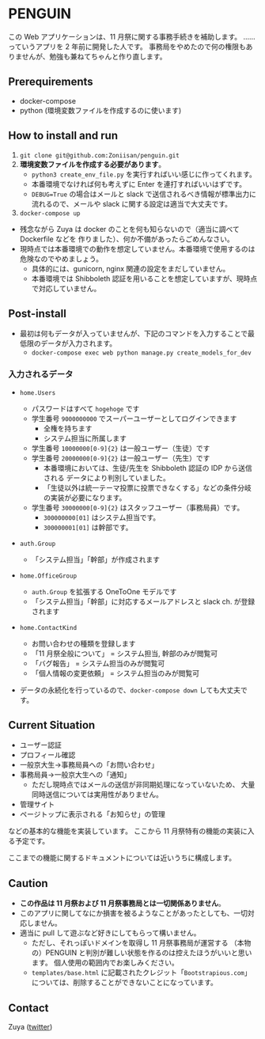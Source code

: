 # PENGUIN
この Web アプリケーションは、11 月祭に関する事務手続きを補助します。
……っていうアプリを 2 年前に開発した人です。
事務局をやめたので何の権限もありませんが、勉強も兼ねてちゃんと作り直します。

## Prerequirements
* docker-compose
* python (環境変数ファイルを作成するのに使います)

## How to install and run
1. `git clone git@github.com:Zoniisan/penguin.git`
1. **環境変数ファイルを作成する必要があります**。
    * `python3 create_env_file.py` を実行すればいい感じに作ってくれます。
    * 本番環境でなければ何も考えずに Enter を連打すればいいはずです。
    * `DEBUG=True` の場合はメールと slack で送信されるべき情報が標準出力に
    流れるので、メールや slack に関する設定は適当で大丈夫です。
1. `docker-compose up`

* 残念ながら Zuya は docker のことを何も知らないので（適当に調べて Dockerfile などを
作りました）、何か不備があったらごめんなさい。
* 現時点では本番環境での動作を想定していません。本番環境で使用するのは危険なのでやめましょう。
    * 具体的には、gunicorn, nginx 関連の設定をまだしていません。
    * 本番環境では Shibboleth 認証を用いることを想定していますが、現時点で対応していません。

## Post-install
* 最初は何もデータが入っていませんが、下記のコマンドを入力することで最低限のデータが入力されます。
    * `docker-compose exec web python manage.py create_models_for_dev`

### 入力されるデータ
* `home.Users`
    * パスワードはすべて `hogehoge` です
    * 学生番号 `9000000000` でスーパーユーザーとしてログインできます
        * 全権を持ちます
        * システム担当に所属します
    * 学生番号 `10000000[0-9]{2}` は一般ユーザー（生徒）です
    * 学生番号 `20000000[0-9]{2}` は一般ユーザー（先生）です
        * 本番環境においては、生徒/先生を Shibboleth 認証の IDP から送信される
        データにより判別していました。
        * 「生徒以外は統一テーマ投票に投票できなくする」などの条件分岐の実装が必要になります。
    * 学生番号 `30000000[0-9]{2}` はスタッフユーザー（事務局員）です。
        * `300000000[01]` はシステム担当です。
        * `300000001[01]` は幹部です。
* `auth.Group`
    * 「システム担当」「幹部」が作成されます
* `home.OfficeGroup`
    * `auth.Group` を拡張する OneToOne モデルです
    * 「システム担当」「幹部」に対応するメールアドレスと slack ch. が登録されます
* `home.ContactKind`
    * お問い合わせの種類を登録します
    * 「11 月祭全般について」 = システム担当, 幹部のみが閲覧可
    * 「バグ報告」 = システム担当のみが閲覧可
    * 「個人情報の変更依頼」 = システム担当のみが閲覧可

* データの永続化を行っているので、`docker-compose down` しても大丈夫です。

## Current Situation
* ユーザー認証
* プロフィール確認
* 一般京大生→事務局員への「お問い合わせ」
* 事務局員→一般京大生への「通知」
    * ただし現時点ではメールの送信が非同期処理になっていないため、
    大量同時送信については実用性がありません。
* 管理サイト
* ページトップに表示される「お知らせ」の管理

などの基本的な機能を実装しています。
ここから 11 月祭特有の機能の実装に入る予定です。

ここまでの機能に関するドキュメントについては近いうちに構成します。

## Caution
* **この作品は 11 月祭および 11 月祭事務局とは一切関係ありません**。
* このアプリに関してなにか損害を被るようなことがあったとしても、一切対応しません。
* 適当に pull して遊ぶなど好きにしてもらって構いません。
    * ただし、それっぽいドメインを取得し 11 月祭事務局が運営する
    （本物の）PENGUIN と判別が難しい状態を作るのは控えたほうがいいと思います。
    個人使用の範囲内でお楽しみください。
    * `templates/base.html` に記載されたクレジット「`Bootstrapious.com`」
    については、削除することができないことになっています。


## Contact
Zuya ([twitter](https://twitter.com/Zoniichan))

